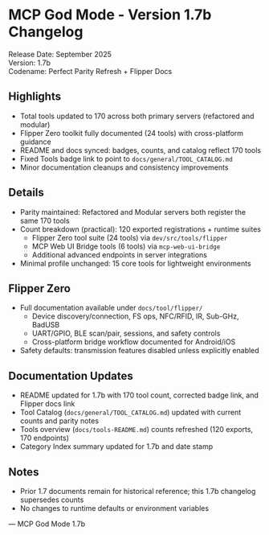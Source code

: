 # MCP God Mode - Version 1.7b Changelog

Release Date: September 2025  
Version: 1.7b  
Codename: Perfect Parity Refresh + Flipper Docs

## Highlights

- Total tools updated to 170 across both primary servers (refactored and modular)
- Flipper Zero toolkit fully documented (24 tools) with cross-platform guidance
- README and docs synced: badges, counts, and catalog reflect 170 tools
- Fixed Tools badge link to point to `docs/general/TOOL_CATALOG.md`
- Minor documentation cleanups and consistency improvements

## Details

- Parity maintained: Refactored and Modular servers both register the same 170 tools
- Count breakdown (practical): 120 exported registrations + runtime suites
  - Flipper Zero tool suite (24 tools) via `dev/src/tools/flipper`
  - MCP Web UI Bridge tools (6 tools) via `mcp-web-ui-bridge`
  - Additional advanced endpoints in server integrations
- Minimal profile unchanged: 15 core tools for lightweight environments

## Flipper Zero

- Full documentation available under `docs/tool/flipper/`
  - Device discovery/connection, FS ops, NFC/RFID, IR, Sub-GHz, BadUSB
  - UART/GPIO, BLE scan/pair, sessions, and safety controls
  - Cross-platform bridge workflow documented for Android/iOS
- Safety defaults: transmission features disabled unless explicitly enabled

## Documentation Updates

- README updated for 1.7b with 170 tool count, corrected badge link, and Flipper docs link
- Tool Catalog (`docs/general/TOOL_CATALOG.md`) updated with current counts and parity notes
- Tools overview (`docs/tools-README.md`) counts refreshed (120 exports, 170 endpoints)
- Category Index summary updated for 1.7b and date stamp

## Notes

- Prior 1.7 documents remain for historical reference; this 1.7b changelog supersedes counts
- No changes to runtime defaults or environment variables

— MCP God Mode 1.7b
